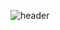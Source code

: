 ![header](https://capsule-render.vercel.app/api?type=blur&color=ffd580&text=🐵+소프트웨어학과+Jo+Eun-bi+🐵&fontSize=30&fontColor=8B4513&animation=blink)

